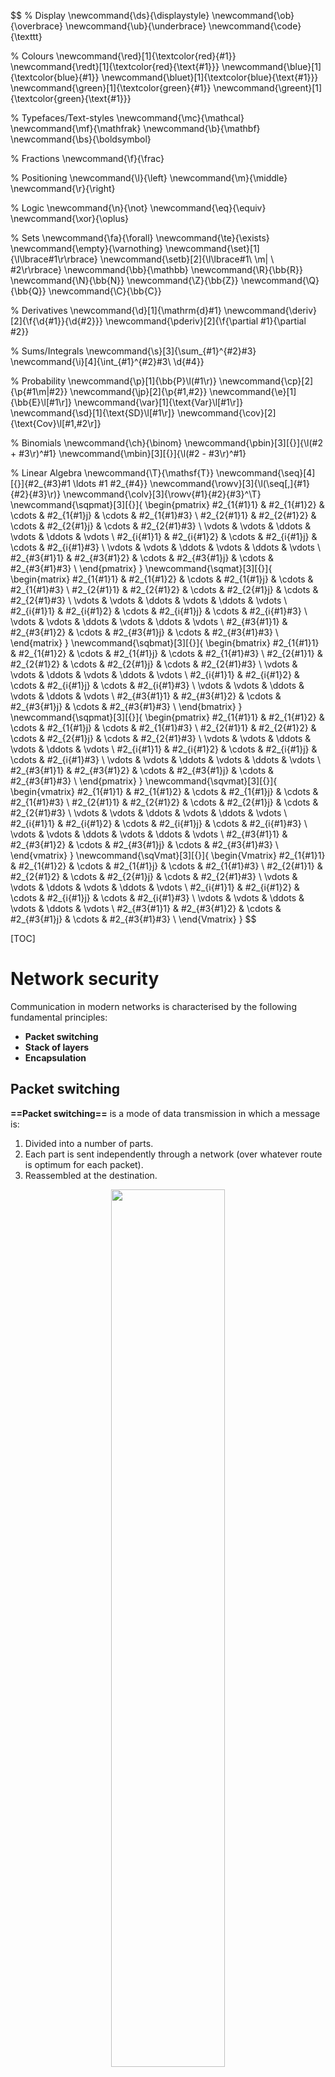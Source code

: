 $$
% Display
\newcommand{\ds}{\displaystyle}
\newcommand{\ob}{\overbrace}
\newcommand{\ub}{\underbrace}
\newcommand{\code}{\texttt}

% Colours
\newcommand{\red}[1]{\textcolor{red}{#1}}
\newcommand{\redt}[1]{\textcolor{red}{\text{#1}}}
\newcommand{\blue}[1]{\textcolor{blue}{#1}}
\newcommand{\bluet}[1]{\textcolor{blue}{\text{#1}}}
\newcommand{\green}[1]{\textcolor{green}{#1}}
\newcommand{\greent}[1]{\textcolor{green}{\text{#1}}}

% Typefaces/Text-styles
\newcommand{\mc}{\mathcal}
\newcommand{\mf}{\mathfrak}
\newcommand{\b}{\mathbf}
\newcommand{\bs}{\boldsymbol}

% Fractions
\newcommand{\f}{\frac}

% Positioning
\newcommand{\l}{\left}
\newcommand{\m}{\middle}
\newcommand{\r}{\right}

% Logic
\newcommand{\n}{\not}
\newcommand{\eq}{\equiv}
\newcommand{\xor}{\oplus}

% Sets
\newcommand{\fa}{\forall}
\newcommand{\te}{\exists}
\newcommand{\empty}{\varnothing}
\newcommand{\set}[1]{\l\lbrace#1\r\rbrace}
\newcommand{\setb}[2]{\l\lbrace#1\ \m| \ #2\r\rbrace}
\newcommand{\bb}{\mathbb}
\newcommand{\R}{\bb{R}}
\newcommand{\N}{\bb{N}}
\newcommand{\Z}{\bb{Z}}
\newcommand{\Q}{\bb{Q}}
\newcommand{\C}{\bb{C}}

% Derivatives
\newcommand{\d}[1]{\mathrm{d}#1}
\newcommand{\deriv}[2]{\f{\d{#1}}{\d{#2}}}
\newcommand{\pderiv}[2]{\f{\partial #1}{\partial #2}}

% Sums/Integrals
\newcommand{\s}[3]{\sum_{#1}^{#2}#3}
\newcommand{\i}[4]{\int_{#1}^{#2}#3\ \d{#4}}

% Probability
\newcommand{\p}[1]{\bb{P}\l(#1\r)}
\newcommand{\cp}[2]{\p{#1\m|#2}}
\newcommand{\jp}[2]{\p{#1,#2}}
\newcommand{\e}[1]{\bb{E}\l[#1\r]}
\newcommand{\var}[1]{\text{Var}\l[#1\r]}
\newcommand{\sd}[1]{\text{SD}\l[#1\r]}
\newcommand{\cov}[2]{\text{Cov}\l[#1,#2\r]}

% Binomials
\newcommand{\ch}{\binom}
\newcommand{\pbin}[3][{}]{\l(#2 + #3\r)^#1}
\newcommand{\mbin}[3][{}]{\l(#2 - #3\r)^#1}

% Linear Algebra
\newcommand{\T}{\mathsf{T}}
\newcommand{\seq}[4][{}]{#2_{#3}#1 \ldots #1 #2_{#4}}
\newcommand{\rowv}[3]{\l(\seq[,]{#1}{#2}{#3}\r)}
\newcommand{\colv}[3]{\rowv{#1}{#2}{#3}^\T}
\newcommand{\sqpmat}[3][{}]{
    \begin{pmatrix}
		#2_{1{#1}1} & #2_{1{#1}2} & \cdots & #2_{1{#1}j} & \cdots & #2_{1{#1}#3} \\
		#2_{2{#1}1} & #2_{2{#1}2} & \cdots & #2_{2{#1}j} & \cdots & #2_{2{#1}#3} \\
		\vdots & \vdots & \ddots & \vdots & \ddots & \vdots \\
		#2_{i{#1}1} & #2_{i{#1}2} & \cdots & #2_{i{#1}j} & \cdots & #2_{i{#1}#3} \\
		\vdots & \vdots & \ddots & \vdots & \ddots & \vdots \\
		#2_{#3{#1}1} & #2_{#3{#1}2} & \cdots & #2_{#3{#1}j} & \cdots & #2_{#3{#1}#3} \\
	\end{pmatrix}
}
\newcommand{\sqmat}[3][{}]{
    \begin{matrix}
		#2_{1{#1}1} & #2_{1{#1}2} & \cdots & #2_{1{#1}j} & \cdots & #2_{1{#1}#3} \\
		#2_{2{#1}1} & #2_{2{#1}2} & \cdots & #2_{2{#1}j} & \cdots & #2_{2{#1}#3} \\
		\vdots & \vdots & \ddots & \vdots & \ddots & \vdots \\
		#2_{i{#1}1} & #2_{i{#1}2} & \cdots & #2_{i{#1}j} & \cdots & #2_{i{#1}#3} \\
		\vdots & \vdots & \ddots & \vdots & \ddots & \vdots \\
		#2_{#3{#1}1} & #2_{#3{#1}2} & \cdots & #2_{#3{#1}j} & \cdots & #2_{#3{#1}#3} \\
	\end{matrix}
}
\newcommand{\sqbmat}[3][{}]{
    \begin{bmatrix}
		#2_{1{#1}1} & #2_{1{#1}2} & \cdots & #2_{1{#1}j} & \cdots & #2_{1{#1}#3} \\
		#2_{2{#1}1} & #2_{2{#1}2} & \cdots & #2_{2{#1}j} & \cdots & #2_{2{#1}#3} \\
		\vdots & \vdots & \ddots & \vdots & \ddots & \vdots \\
		#2_{i{#1}1} & #2_{i{#1}2} & \cdots & #2_{i{#1}j} & \cdots & #2_{i{#1}#3} \\
		\vdots & \vdots & \ddots & \vdots & \ddots & \vdots \\
		#2_{#3{#1}1} & #2_{#3{#1}2} & \cdots & #2_{#3{#1}j} & \cdots & #2_{#3{#1}#3} \\
	\end{bmatrix}
}
\newcommand{\sqpmat}[3][{}]{
    \begin{pmatrix}
		#2_{1{#1}1} & #2_{1{#1}2} & \cdots & #2_{1{#1}j} & \cdots & #2_{1{#1}#3} \\
		#2_{2{#1}1} & #2_{2{#1}2} & \cdots & #2_{2{#1}j} & \cdots & #2_{2{#1}#3} \\
		\vdots & \vdots & \ddots & \vdots & \ddots & \vdots \\
		#2_{i{#1}1} & #2_{i{#1}2} & \cdots & #2_{i{#1}j} & \cdots & #2_{i{#1}#3} \\
		\vdots & \vdots & \ddots & \vdots & \ddots & \vdots \\
		#2_{#3{#1}1} & #2_{#3{#1}2} & \cdots & #2_{#3{#1}j} & \cdots & #2_{#3{#1}#3} \\
	\end{pmatrix}
}
\newcommand{\sqvmat}[3][{}]{
    \begin{vmatrix}
		#2_{1{#1}1} & #2_{1{#1}2} & \cdots & #2_{1{#1}j} & \cdots & #2_{1{#1}#3} \\
		#2_{2{#1}1} & #2_{2{#1}2} & \cdots & #2_{2{#1}j} & \cdots & #2_{2{#1}#3} \\
		\vdots & \vdots & \ddots & \vdots & \ddots & \vdots \\
		#2_{i{#1}1} & #2_{i{#1}2} & \cdots & #2_{i{#1}j} & \cdots & #2_{i{#1}#3} \\
		\vdots & \vdots & \ddots & \vdots & \ddots & \vdots \\
		#2_{#3{#1}1} & #2_{#3{#1}2} & \cdots & #2_{#3{#1}j} & \cdots & #2_{#3{#1}#3} \\
	\end{vmatrix}
}
\newcommand{\sqVmat}[3][{}]{
    \begin{Vmatrix}
		#2_{1{#1}1} & #2_{1{#1}2} & \cdots & #2_{1{#1}j} & \cdots & #2_{1{#1}#3} \\
		#2_{2{#1}1} & #2_{2{#1}2} & \cdots & #2_{2{#1}j} & \cdots & #2_{2{#1}#3} \\
		\vdots & \vdots & \ddots & \vdots & \ddots & \vdots \\
		#2_{i{#1}1} & #2_{i{#1}2} & \cdots & #2_{i{#1}j} & \cdots & #2_{i{#1}#3} \\
		\vdots & \vdots & \ddots & \vdots & \ddots & \vdots \\
		#2_{#3{#1}1} & #2_{#3{#1}2} & \cdots & #2_{#3{#1}j} & \cdots & #2_{#3{#1}#3} \\
	\end{Vmatrix}
}
$$

[TOC]

# Network security

Communication in modern networks is characterised by the following fundamental principles:

- **Packet switching**
- **Stack of layers**
- **Encapsulation**

## Packet switching

**==Packet switching==** is a mode of data transmission in which a message is:

1. Divided into a number of parts.
2. Each part is sent independently through a network (over whatever route is optimum for each packet).
3. Reassembled at the destination.

<p style="text-align:center;">
    <img src="./assets/packet-switching.png" width="60%"></img>
	<br>
	<p style="text-align:center;">
        <b>Figure 1</b>: Packet switching with 3 packets. (<a href="https://apposite-tech.com/blog/packet-switching-vs-circuit-switching/">source</a>)
	</p>
</p>

### Packets

**==Packets==** typically consist of a **header** and a **payload**.

- **Header**: Contains data about the packet, which is used by the networking hardware to direct the packet to its destination.
- **Payload**: The actual data that is to be delivered to the packet's destination.<br>

### Reasons to use packet-switching

If a message is sent all at once (as one packet), an attacker would have access to the whole message if it was intercepted. 

Dividing it into packets prevents this, by only allowing a single packet or division of the message (which is often useless alone) to be intercepted by the attacker.

## Networking stacks

Network communication models typically use a **stack of layers** to divide network communications.

A network **==layer==** takes care of a specific job, and passes the data onto the next layer.

<p style="text-align:center;">
    <img src="./assets/linux-network-layers.gif" width="40%"></img>
	<br>
	<p style="text-align:center;">
        <b>Figure 2</b>: Linux networking stack. (<a href="http://140.120.7.21/LinuxRef/Network/LinuxNetworkStack.html">source</a>)
	</p>
</p>

### OSI model

The **==OSI model==** is a specific standard for network communication layering - it defines a networking framework to implement protocols in **seven** layers.

Most communications systems implement the OSI model in one way or another, often combining two or three layers into one.

<p style="text-align:center;">
    <img src="./assets/osi-model.svg" width="65%"></img>
	<br>
	<p style="text-align:center;">
        <b>Figure 3</b>: OSI networking model. (<a href="https://www.cloudflare.com/learning/ddos/glossary/open-systems-interconnection-model-osi/">source</a>)
        <br>
        <em><a href="https://www.webopedia.com/quick_ref/OSI_Layers.asp">More information on the individual layers</a></em>
	</p>
</p>

### Packet encapsulation and decapsulation

As packets travel through a networking stack, the protocols at each layer either add or remove fields from the basic header. 

#### Encapsulation

When a protocol on the sending host adds data to the packet header, the process is called data ==**encapsulation**==. This occurs when going **down** the stack, towards the physical layer.

Data that the host typically adds to the packet header includes:

- Address of the next location (or node)
- Protocol information
- The type of data
- Source and destination addresses

#### Decapsulation

When a protocol on the sending host removes data from the packet header, the process is called data **==decapsulation==**. This occurs when going **up** the stack, towards the application layer.

### Protocol data units

A **==protocol data unit==** (PDU) is a single unit of information transmitted between layers in a network stack.

In network stacks, each of the layers implement protocols tailored to the specific type of data exchange. For example:

- **Segments** are units of data in the *Transport Layer* (TCP/UDP in the case of the Internet)
- **Packets** are units of data in the *Network Layer* (IP in the case of the Internet)
- **Frames** are units of data in the *Link layer* (Ethernet, WiFi, Bluetooth, etc.)

These are all different types of PDUs, just with specific names on specific layers.

<p style="text-align:center;">
    <img src="./assets/tcp-stack.png" width="65%"></img>
	<br>
	<p style="text-align:center;">
        <b>Figure 4</b>: TCP/IP network stack.<br> The PDUs are displayed on the right, and change when moving between layers (encapsulation and decapsulation). (<a href="https://www.micrium.com/iot/internet-protocols/">source</a>)
    	<br>
        <em><a href="https://www.inetdaemon.com/social/tweet/frames-datagrams-packets-pdus-oh-my/">More information on frames, datagrams, packets, segments and PDUs.</a></em>
	</p>
</p>

## Network interfaces

**==Network interfaces==** are devices that connect a computer to a network. Packets are transmitted between network interfaces, and computers may have multiple network interfaces. Some examples are:

- Ethernet card
- WiFi adapter
- DSL modem

As discussed in the [*Protocol Data Units*](#protocol-data-units) section, most local area networks (such as Ethernet and WiFi) broadcast frames.

### MAC addresses

Most network interfaces come with a predefined MAC address. A **==Media Access Control (MAC) address==** is a 48-bit number usually represented in hexadecimal. These addresses are used in the **data link layer** of the OSI model.

> **Example**: `00-1A-92-D4-BF-86`

The first three **octets** of any MAC address are [IEEE](https://www.ieee.org/)-assigned Organisationally Unique Identifiers (OUIs), which are labels that identify which organisation created the interface:

> **Example**: 
>
> - Cisco: `00-1A-A1`
> - D-Link: `00-1B-11`
> - AsusTek: `00-1A-92`

The remaining three octets of the MAC address can be assigned by organisations as they wish, with uniqueness being the only constraint.

## Switch

A **==network switch==** is a computer networking device that connects devices on a network by using packet switching to receive, process and forward data to the destination device.

- Operates at the link layer
- Has multiple interfaces, each connected to a device/segment

### Operation of a switch

1. Learn the MAC addresses of each device connected to it.
2. Forward frames only to the destination device.

<p style="text-align:center;">
    <img src="./assets/network-switch.png" width="45%"></img>
	<br>
	<p style="text-align:center;">
        <b>Figure 5</b>: Operation of a network switch in a typical network. (<a href="https://www.kisspng.com/png-network-switch-computer-network-diagram-ethernet-h-939358/">source</a>)
	</p>
</p>

### Combining switches

Switches can be combined and arranged into a **tree**. Each switch forwards frames for the MAC addresses of the machines in the segments (subtrees) connected to it.

- Frames to unknown MAC addresses are broadcast to all devices.
- Frames to MAC addresses in the same segment (subtree) as the sender are ignored or discarded.

<p style="text-align:center;">
    <img src="./assets/switch-combo.png" width="35%"></img>
	<br>
	<p style="text-align:center;">
        <b>Figure 6</b>: Combining switches (tree diagram). (<a href="https://www.learn.ed.ac.uk/bbcswebdav/pid-3265643-dt-content-rid-7410213_1/courses/INFR100672018-9SV1SEM2/02_Principles_Layers.pdf">source</a>)
	</p>
</p>

## Internet Protocol (IP)

The **==Internet Protocol (IP)==** is the principal set of digital message formats and rules for exchanging messages between devices across a single network or a series of interconnected networks, using the *Internet Protocol* Suite (often referred to as TCP/IP).

The IP is used as the primary protocol in the TCP/IP stack's **internet layer** (a subset of the OSI stack's **network layer**).

### IP functions

<p style="text-align:center;">
    <img src="./assets/datalink-frame.jpg" width="70%"></img>
	<br>
	<p style="text-align:center;">
        <b>Figure 7</b>: A typical data-link frame. (<a href="https://techdifferences.com/difference-between-frame-and-packet.html">source</a>)
	</p>
</p>

#### Addressing

In order to deliver data, IP needs to be aware of the destination of the data, and hence includes addressing systems.

#### Routing

IP might be required to communicate across networks, and communicate with networks not directly connected to the current network.

### Addresses

An **==IP address==** is a numerical label assigned to each device connected to a computer network that uses the Internet Protocol for communication. These addresses are used in the **network layer** of the OSI model.

IP addresses come in two forms:

- **IPv4**: 32-bit addresses (numbers typically displayed in decimal)

  > **Example**: `172.16.254.1`

- **IPv6**: 128-bit addresses (numbers typically displayed in hexadecimal)

  > **Example**: `0:0:0:0:0:ffff:ac10:fe01`

IPv6 was introduced to solve the issue of [IPv4 address exhaustion](https://en.wikipedia.org/wiki/IPv4_address_exhaustion) (a limitation on the ~4.3 billion IPv4 addresses available).

#### Address subdivisions

IP addresses are divided into separate segments: **network**, **subnet** and **host**.
$$
\underbrace{\color{red}{128.148}}_\text{Network}.\underbrace{\color{blue}{32}}_\text{Subnet}.\underbrace{\color{green}{110}}_\text{Host}
$$

#### Broadcast addresses

A **==broadcast address==** is a network address at which all devices connected to a network are enabled to receive packets.

> **Analogy**: There is often a need to send a datagram to all stations connected to the same medium, or the same link, without even knowing their own addresses. It is like shouting aloud in a room to speak to all present persons at once, without knowing their names. This is broadcasting.

$$
\underbrace{128.148.32.110}_\text{IP address}\quad\to\quad \underbrace{128.148.32.\color{red}{255}}_\text{Broadcast address}
$$

#### Private networks

**==Private networks==** are networks which are not routed outside of a LAN.

> **Example**:
>
> - `10.0.0.0/8`
> - `172.16.0.0/12`
> - `192.168.0.0/16`

### Packets

The headers of IP packets typically include the following fields:

- Source address
- Destination address
- Packet length
- Time to live (TTL)
- IP version
- Fragmentation information
- Transport layer protocol information (e.g. TCP)

### Routing

A **==router==** bridges two or more networks.

<p style="text-align:center;">
    <img src="./assets/router-bridge.gif" width="75%"></img>
	<br>
	<p style="text-align:center;">
        <b>Figure 8</b>: Routers bridging two networks. (<a href="https://www.cisco.com/c/dam/en/us/support/docs/routers/1700-series-modular-access-routers/71462-rtr-l2l-ipsec-split-00.gif">source</a>)
	</p>
</p>

Routers operate at the **network layer**, and have two main tasks:

1. Maintain **routing tables** to forward packets to the appropriate network.
2. Forward decisions based solely on the destination address.

A **==routing table==** maps ranges of addresses to LANs or other gateway routers.

## Internet Control Message Protocol (ICMP)

**==Internet Control Message Protocol (ICMP)==** is a protocol that is used for network testing and debugging. Messages for this protocol are simple, and encapsulated in single IP packets.

ICMP is considered a **network layer** protocol.

### Tools using ICMP

- `ping` - Command for sending series of echo request messages and provides statistics on roundtrip times and packet loss.
- `traceroute` - Command for sending series of ICMP packets with increasing TTL value to discover and display routes that the packets took.

### Smurfing

**==Smurfing==** is a form of **Denial of Service (DoS)** attack that exploits the ICMP, whereby remote hosts respond to echo packets to say they are alive (ping).

The idea behind smurfing is:

1. Large numbers of ICMP requests are sent to the victim's IP address.
2. The source IP address is spoofed (to make tracing the attacker harder).
3. The hosts on the victim's network respond to the ICMP requests.
4. This creates a significant amount of traffic on the victim's network, resulting in consumption of bandwidth and ultimately causing the victim's server to crash.

<p style="text-align:center;">
    <img src="./assets/smurf-attack.jpg" width="55%"></img>
	<br>
	<p style="text-align:center;">
        <b>Figure 9</b>: Typical smurf attack. (<a href="https://www.thesecuritybuddy.com/dos-ddos-prevention/what-is-smurf-attack/">source</a>)
	</p>
</p>

#### Prevention

- Individual hosts and routers can be configured to be non-responsive to external ping requests or broadcasts.
- Routers can also be configured to ensure that packets directed to broadcast addresses are not forwarded to all devices on the network.
- ==**Ingress filtering**== - a technique used to ensure that incoming packets are actually from the networks which they claim to originate.

## Address Resolution Protocol (ARP)

The **==Address Resolution Protocol (ARP)==** is a protocol responsible for connecting the **network layer** and **data link layer** together by mapping IP addresses to physical machine addresses (MAC addresses) that are recognised in the local network.

- Based on broadcast messages and local caching
- Doesn't support confidentiality, integrity or authentication

### Caching (look-up table)

Systems keep an ==**ARP look-up table**== where they store information about what IP addresses are associated with what MAC addresses.

> **Example**: Running the command `arp -a` displays the ARP table:
>
> | **IP Address** | **Physical Address** | **Type** |
> | -------------- | -------------------- | -------- |
> | 128.148.31.1   | 00-00-0c-07-ac-00    | dynamic  |
> | 128.148.31.15  | 00-0c-76-b2-d7-1d    | dynamic  |
> | 128.148.31.71  | 00-0c-76-b2-d0-d2    | dynamic  |

### Functionality

If a source device wants to send a packet to another device:

1. The source device checks its ARP cache (look-up table) to find if it already has a resolved MAC address that corresponds to the requested device's IP address.

   If there is a MAC address, it is used for sending the packet.

2. If there is no record for the requested device's IP address in the ARP look-up table, the source device generates an ARP message with the following fields:

   - **Sender hardware address**: The source device's MAC address
   - **Sender protocol address**: The source device's IP address
   - **Target hardware address**: *Blank* - To be determined
   - **Target protocol address**: The target device's IP address

3. The source device broadcasts the ARP message to the local network.

4. The ARP message is received by each device on the LAN since it is a broadcast.

   Each device compares the **target protocol address** on the ARP message with its own IP address. Those devices which do not match these two addresses will drop the packet without any action.

5. When the targeted device checks the **target protocol address**, it will find a match and will generate an ARP reply message, essentially filling in the blank **target hardware address** with the devices own MAC address.

6. The ARP reply message is sent from the target device back to the source device (as a **unicast** message, NOT broadcast - to save network resources).

7. The source device processes the ARP reply from the target device, and adds a new cache entry to the ARP look-up table with the new **target hardware address** and **target protocol address**.

8. The source device will then send the requested packet to the now known **target hardware address**.

### Poisoning attacks

An **==ARP poisoning attack==** (also known as ARP spoofing or ARP cache poisoning) is a type of attack in which a malicious **man-in-the-middle** sends false ARP reply messages over a local area network.

Essentially in step 5 of the [*ARP functionality*](#arp-functionality) description, although the attacker's device won't match the target protocol address, the attacker can still send back a spoofed reply message with its own MAC address, acting as if it were the intended target device.

This results in the linking of an attacker's MAC address with the IP address of a legitimate device on the network.

## User Datagram Protocol (UDP)

The **==User Datagram Protocol (UDP)==** is a stateless, unreliable datagram protocol built on top of IP - that is, it lies at the **transport layer** of the OSI model.

> **Example**: VoIP and streaming (audio/video) all use UDP.

### Advantages

- UDP aims to be an efficient protocol, and does this by not providing delivery guarantees or acknowledgements.
- Can distinguish data for multiple concurrent applications on a single host.

### Disadvantages

- Lack of reliability implies applications using UDP **must** be ready to accept a fair amount of corrupted and lost data.
- Most applications built on UDP will suffer if they require reliability.

## Transmission Control Protocol (TCP)

**==Transmission Control Protocol (TCP)==** is a **transport layer** (OSI model) protocol that enables/offers: 

- The guarantee that packets will be delivered in the same order in which they were sent.
- The ability to distinguish multiple applications on the same host.
- The ability for two hosts to establish a connection and exchange streams of data.

> **Example**: HTTP and SSH are built on top of TCP.

### Functionality

- Packages a data stream into segments transported by IP.
  - The order of these segments is maintained by marking each packet with a **sequence number**.
  - Every time TCP receives a packet, it sends out an ==**ACK** (control character indicating the successful receipt of a packet)==. 
- Checks transmitted data by comparing a **checksum** of the data with a checksum encoded in the packet.

### Packet structure

<p style="text-align:center;">
    <img src="./assets/tcp-packet.png" width="80%"></img>
	<br>
	<p style="text-align:center;">
        <b>Figure 10</b>: Structure of a TCP packet (160+ bits).<br> The blue-outlined section is the <em>packet header</em>. (<a href="http://gungoz.q-eye.co/tcp-packet-format/">source</a>)
	</p>
</p>

### Ports

Both TCP and UDP support concurrent applications running on the same server. In order to do this, **==ports==** are used to identify where data is directed. 

A **port** is simply represented as a 16 bit number (`0`-`65535`).

- Ports `0`-`1023` are reserved for use by known protocols.

  > **Example**: HTTPS uses `443` and SSH uses `22`.

- Ports `1024`-`49151` are known as user ports, and are used for listening to connections.

### `SYN` flag

**==SYN==** is a binary flag field in the TCP packet header, which indicates whether a particular packet is part of a SYN exchange during the handshake.

### Establishing connections

A **TCP connection** involves a client and server, where the server is generally a passive listener, waiting for a connection request. However, the server is just another client.

TCP connections are established through a three-way handshake, known as `SYN, SYN-ACK, ACK` (SSAA):

1. The client requests a connection by sending out a `SYN` packet.
2. The server responds by sending a `SYN-ACK` packet, acknowledging the connection.
3. The client responds by sending an `ACK` packet to the server, thus establishing the connection.

```sequence
participant Client
participant Server

Note over Client,Server: Establishing a\nTCP connection

Note right of Server: Listening for\nconnection requests
Note left of Client: Wants to establish\na TCP connection

Client->Server: SYN\nSeq=x
Note right of Server: Acknowledging\nconnection

Server-->Client: SYN-ACK\nSeq=y, Ack=x+1
Note left of Client: Establishing\nconnection

Client->Server: ACK\nSeq=x+1, Ack=y+1
Note over Client,Server: TCP connection\nestablished
```

### Terminating connections

- During connection establishment using the three-way handshake, initial **sequence numbers** are exchanged.
- The TCP header includes a 16-bit checksum of the data and parts of the header, including the source and destination.
- Acknowledgement (or lack thereof) is used by TCP to keep track of network congestion, control flow etc.
- TCP connections are cleanly terminated with a 4-way handshake, known as `FIN, ACK, FIN, ACK` (FAFA):
  1. The client which wishes to terminate the connection sends a `FIN` message to the server.
  2. The server responds by sending an `ACK`.
  3. The server also responds with a `FIN`.
  4. The client now sends an `ACK`, and the connection is terminated.

```sequence
participant Client
participant Server

Note over Client,Server: Terminating a TCP connection

Client->Server: FIN\nSeq=x

Server-->Client: ACK\nSeq=x+1
Server-->Client: FIN\nSeq=y

Client->Server: ACK\nSeq=y+1

Note over Client,Server: TCP connection terminated
```

### Data transfer

Data transfer with TCP works the same way as [*terminating connections*](#terminating-connections), but replacing the `FIN`'s with `DATA`'s.

### `SYN` flooding

==**`SYN` flooding**== is a form of TCP attack in which lots of requests (`SYN` packets)  are sent to the victim in order to overload them.

1. A basic three-part handshake is used to initiate a TCP connection to the victim.

2. Many `SYN` packets are sent to the victim (without acknowledging any replies).

   As a result, the victim accumulates more `SYN` packets than they can handle.

#### Advantages of `SYN` flooding (as an attack)

- Effective against small targets - e.g. someone running a game server in their home.

#### Disadvantages of `SYN` flooding (as an attack)

- **Attribution**: The attacker uses their own IP address, which could be easily traced.
- **Bandwidth**: The attacker uses their own bandwidth, which is likely to be smaller than the server's.
- Not effective against large targets, e.g. company websites.

### Forging packets (spoofing)

**==TCP packet forging==** is another form of TCP attack, which is exactly the same as `SYN` flooding - except the source of the TCP packet is forged.

#### Advantages of packet forging (as an attack)

- Harder to trace the attacker.
- `ACK`'s are sent to a second computer. This means that less bandwidth is used on the attacker's side.

#### Disadvantages of packet forging (as an attack)

- **Ingress filtering** is commonly used to drop packets with source addresses outside their origin network fragment.

## Application layer and DNS

The **==application layer==** is a layer in the OSI network model that is used for managing human-computer interactions. 

This layer is typically where applications (such as web browsers) can access the network services.

### Protocols

Examples of protocols that lie in the application layer are:

- Domain Name System (**DNS**)
- Hyper-Text Transfer Protocol (**HTTP**)
- (**SSL**/**TLS**). Protocol used for secure, encrypted browsing (**HTTPS**)
- (**IMAP**/**POP3**/**SMTP**). Internet email protocols.
- File Transfer Protocol (**FTP**). An old but still used protocol for uploading and downloading files.
- **Telnet**. Early remote access protocol.
- **SSH**. More recent secure remote access protocol.

### URLs

**==Uniform Resource Locators (URLs)==** are a standardised format for describing the location and access method of resources via the internet.

URLs are of the format:
$$
\texttt{<scheme>://<user>:<password>@<host>:<port>/<url-path>?<query-string>}
$$

> **Where**: $\texttt{<host>}=\red{\texttt{<subdomain>}}.\green{\texttt{<domain>}}.\blue{\texttt{<tld>}}$
>
> Example: $\texttt{https://}\red{\texttt{profile}}.\green{\texttt{facebook}}.\blue{\texttt{com}}$

### Domain Name System (DNS)

The **==Domain Name System (DNS)==** is an application-layer protocol. The basic function of DNS is to **map domain names to IP addresses**—this mapping is many-to-many.

> **Examples**:
>
> - `www.ed.ac.uk` and `edwc.is.ed.ac.uk` map to `129.215.228.101`.
> - `google.com` maps to `216.58.213.110`, `198.7.237.249` and other addresses.

More generally, a DNS is a distributed database that stores **==resource records==** such as:

| **Resource name** | **Abbreviation** | **Description**                         |
| ----------------- | ---------------- | --------------------------------------- |
| Address           | `A`              | IP address associated with a host name. |
| Mail exchange     | `MX`             | Mail server of a domain.                |
| Name server       | `NS`             | Authoritative server for a domain.      |

#### Domains

##### Domain name

A **==domain name==** consists of two or more labels, separated by dots.

> **Example**: `google.com`, `inf.ed.ac.uk`

##### Top-level domain (TLD)

**==Top-level domains==** can be any of:

- Generic (gTLD), e.g. `.com`, `.org`, `.net` - managed by ICANN
- Country-code (ccTLD), e.g. `.ca`, `.it` - managed by government organisations
- New top level domains, e.g. `.scot`, `.tirol`

##### ICANN

The **==Internet Corporation for Assigned Names and Numbers (ICANN)==** is a non-profit corporation that:

- Keeps a registered database of gTLDs

- Accredits registrars for gTLDs

#### DNS tree

`TLD` (e.g. `ac.uk`) -> `Domain` (e.g. `ed.ac.uk`) -> `Resource records`

Alternatively, if a domain has subdomains:

`TLD` (e.g. `ac.uk`) -> `Domain` (e.g. `ed.ac.uk`) -> `Subdomain` (e.g. `inf.ed.ac.uk`) -> `Resource records` (e.g. `A`, `MX`)

#### Name servers

A **==name server==** is a server on the internet responsible for handling queries regarding a domain name.

A name server: 

- Keeps a local database of DNS records (as a **zone** file).
- Answers DNS queries.
- Can ask other name servers if a requested record is not in the local database.

An **==authoritative name server==** stores a reference version of DNS records for a **zone** (subtree of the DNS tree).

> **Example**:
>
> - `dns0.ed.ac.uk` is authoritative for `ed.ac.uk`
> - `dns0.inf.ed.ac.uk` is authoritative for `inf.ed.ac.uk`

#### Name resolution

A **==name resolver==** is a program that retrieves DNS records.

A name resolver:

- Caches records received
- Connects to a name server (default, root, or given)
- Can be implemented in **iteratively** or **recursively**.

<p style="text-align:center;">
    <img src="./assets/dns-query.jpg" width="45%"></img>
	<br>
	<p style="text-align:center;">
        <b>Figure 11</b>: An example of iterative name resolution with the query <code>omnisecu.com</code>.</em> (<a href="http://www.omnisecu.com/tcpip/recursive-and-iterative-dns-queries.php">source</a>)
	</p>
</p>

##### Iterative name resolution

In **==iterative name resolution==**, when a DNS server is queried, it returns an answer without querying other DNS servers—even if it cannot provide a definite answer. This answer can be:

- A definite answer to the query (a DNS record).
- A referral to an authoritative server (e.g. a TLD server) via a NS record.
- An error if the domain/host does not exist, or for other reasons such as network errors.

##### Recursive name resolution

In **==recursive name resolution==**, when a DNS server is queried, it will query subsequent DNS servers (on behalf of the client/requester) until a definitive answer is returned to the requester.

**Note**: The queries made to subsequent DNS servers from the first DNS server are **iterative** queries.

#### Glue records

A **==glue record==** is a DNS record of type `A` (IP address) for a name server referred to by a `NS` record.

This is used to break **circular references**.

##### Circular references

Sometimes the authoritative name server for a domain may be within the same domain (a subdomain).

> **Example**: `dns0.inf.ed.ac.uk` is authoritative for `inf.ed.ac.uk`

##### Example

In the below table, the second record represents a **glue record**.

| **Name**            | **Type** | **Location**        |
| ------------------- | -------- | ------------------- |
| `inf.ed.ac.uk`      | `NS`     | `dns0.inf.ed.ac.uk` |
| `dns0.inf.ed.ac.uk` | `A`      | `129.215.160.240`   |

#### Caching

If a path in the DNS tree was simply traversed for each requested query, there would be too much network traffic, meaning that root servers and TLD servers would quickly become overloaded.

DNS servers **==cache==** records that are results of queries, for a specified amount of time. This amount is specified as a **time-to-live** field.

1. Resolver looks in the cache for an `A` record of the query domain.
2. Resolver looks in the cache for a `NS` record of the longest suffix of the query domain.

#### Local DNS cache

The local DNS cache is maintained by the operating system. This is shared among all running applications and can be displayed to all users.

This may cause privacy issues—namely:

- Browsing by other users can be monitored
- Private or incognito browsing does not clear the DNS cache.

#### DNS cache poisoning

**==DNS cache poisoning==** is a cyber attack that exploits DNS vulnerabilities by diverting internet traffic away from legitimate servers and towards fake ones.

The basic idea behind the attack is to give a DNS server a false address `A` record and get it cached.

##### DNS query mechanism

- DNS queries are issued over UDP on port 53. This is convenient for an attack because there are no sequence numbers (`SYN-ACK`) as there were in TCP/IP. In UDP, a sent packet will get processed since there are no authentication measures.
- There is a 16-bit **==request identifier==** in the payload to match answers with queries.

##### Vulnerability to cache poisoning

A DNS server is vulnerable to cache poisoning if its resolver:

- Disregards request identifiers.
- Has predictable request identifiers and return ports.
- Accepts unsolicited DNS records.

##### Defences against cache poisoning

- **Query randomisation**
  - Random request identifier (16 bits)
  - Random return port (16 bits)
- **Check request identifiers**
- **Use signed records** (DNSSEC)

## SSL/TLS

**==SSL==** and **==TLS==** are both cryptographic protocols that establish an encrypted, bidirectional network tunnel for arbitrary data to travel between two hosts through the use of public-key cryptography. These protocols are often used in conjunction with other internet protocols such as HTTPS, SSH, FTPS and secure email.

These protocols provide:

- **End-to-end confidentiality**: Communication between client and server applications is encrypted.
- **End-to-end integrity**: Detection of corrupted communication between client and server applications.

In addition to providing an encrypted channel, these protocols are also used to authenticate communicating parties. This is crucial for such applications as online transactions because a client must be sure that money is being transferred to the person or company who they claim to be.

### Position in the stack

SSL and TLS lie on top of TCP/IP, and below application layer protocols (in the OSI model). In the TCP/IP stack, these protocols lie in the application layer (as seen in Figure 12).

<p style="text-align:center;">
    <img src="./assets/tls-ssl.jpg" width="60%"></img>
	<br>
	<p style="text-align:center;">
        <b>Figure 12</b>: TLS/SSL consists of two layers within the application layer of the TCP/IP stack.</em> (<a href="https://www.hostingadvice.com/how-to/tls-vs-ssl/">source</a>)
	</p>
</p>

### Differences between SSL and TLS

SSL is the predecessor to TLS. TLS was introduced in 1999 as a new version of SSL, and was based on SSLv3.

### TLS building blocks

|                       | **Confidentiality**                         | **Integrity**                            | **Authentication**                      |
| --------------------- | ------------------------------------------- | ---------------------------------------- | --------------------------------------- |
| **Setup**             | Public-key based key-exchanged (RSA and DH) | Public-key digital signature (e.g. RSA)  | Public-key digital signature (e.g. RSA) |
| **Data transmission** | Symmetric encryption (e.g. AES in CBC mode) | Hash-based MACS (e.g. HMAC using SHA256) |                                         |

### Functionality

When a connection is established between a client $C$ (typically a web browser) and a server $S$:

1. $C$ sends its supported cryptographic algorithms to $S$.

2. $S$ picks the strongest algorithms that it supports.

3. $S$ sends its SSL/TLS certificate to $C$.

   This certificate contains $S$'s public encryption key.

4. The certificate is checked by $C$ against a trusted CA. As a certificate cannot be falsified, $C$ may be certain that they are communicating with the right server.

5. $S$ and $C$ perform a key exchange for symmetric encryption and hash-based authentication of subsequent data transfer.

6. $S$ and $C$ exchange data bidirectionally.

Before a message is encrypted, a MAC is appended to each HTTP message. The resulting message is encrypted and sent.

This symmetric cryptosystem provides **confidentiality**, and the use of MAC provides integrity of the HTTP requests and responses.

#### Basic key exchange

The basic key exchange performed in step 5 described above **used to be** done with RSA:

1. $S$ generates a public-private key pair $(K_\hat{p}^S,K_\hat{s}^S)$ and sends $K_\hat{p}^S$ to $C$.
2. $C$ generates a random secret value $r$.
3. $C$ encrypts $r$ with public key $K_\hat{p}^S$ and sends this message $m=E(K_\hat{p}^S,r)$ to $S$.
4. $S$ decrypts $m$ with their private key $K_\hat{s}^S$, giving $r$, which is later used to encrypt messages.

### Forward secrecy

**==Forward secrecy==** is provided by a crypto-system if a compromise of private keys in a key exchange does not break the confidentiality of past messages.

TLS with the basic key exchange described above **does not** provide forward secrecy. 

As a result, the basic RSA key exchange is not used since an attacker can uncover the value of $r$ and use it to derive encryption keys.

### Diffie-Hellman key exchange

An alternate key exchange method used that provides forward secrecy is the **==Diffie-Hellman key exchange==**.

1. Fix a prime $p$ and generator $g$ of $\Z_p^*$.
2. $C$ generates a random $x$ and computes $X=g^x\pmod p$.
3. $S$ generates a random $y$ and computes $Y=g^y\pmod p$.
4. $C$ and $S$ exchange $X$ and $Y$.
5. $C$ calculates $K_C=Y^x\pmod p=(g^y)^x\pmod p$.
6. $S$ calculates $K_S=X^y\pmod p=(g^x)^y\pmod p$.
7. Observe that $K_C=K_S$.

#### Problems

Although Diffie-Hellman provides forward secrecy, it is open to an man-in-the-middle attack.

This attack can be prevented by signing $X$ and $Y$ before sending them.

**Note**: This approach requires both $C$ and $S$ to know each other's public key.

## Firewalls and intrusion detection

A **==firewall==** is a security measure designed to prevent **unauthorised electronic access** to a networked computer system. 

### Firewall policies

Firewalls prevent unauthorised access by monitoring and controlling incoming an outgoing traffic based on predetermined security rules.

These rules are called **==firewall policies==**. Based on these rules, it allows or denies traffic.

#### Example

| **Rule** | **Protocol** | **Source address** | **Destination address** | **Destination port** | **Action** |
| -------- | ------------ | ------------------ | ----------------------- | -------------------- | ---------- |
| 1        | TCP          | *                  | 192.168.1.*             | 22                   | Permit     |
| 2        | UDP          | *                  | 192.168.1.*             | 69                   | Permit     |
| 3        | TCP          | 192.168.1.*        | *                       | 80                   | Permit     |
| 4        | TCP          | 8                  | 192.168.1.18            | 80                   | Permit     |
| 5        | UDP          | *                  | 192.168.1.*             | *                    | Deny       |

### Stateless firewalls

A **==stateless firewall==** does not maintain any remembered context (state) with respect to the packets it is processing.

Instead, it treats each packet attempting to travel through it in isolation without considering packets that it has processed previously—if a packet matches the filter's set of rules, the packet filter will drop or accept it.

**Note**: Stateless firewalls may have to be fairly restrictive in order to prevent most attacks.

### Stateful firewalls

**==Stateful firewalls==** can tell when packets are part of legitimate sessions originating within a trusted network. They maintain a record of all connections passing through it and can determine if a packet is either:

- The start of a new connection
- Part of an existing connection
- An invalid packet

Stateful firewalls maintain tables containing information on each active connection, including the IP addresses, ports, and sequence numbers of packets involved in a connection.

Using these tables, stateful firewalls can allow only inbound TCP packets that are in response to a connection initiated from the internal network.

#### Port scanning

A **==port scanner==** is a tool that provides information regarding open ports in a target system. An example of a port-scanning tool is `nmap`.

Port scanning can be a useful tool in the arsenal of an attacker, as it can identify ports which are open to attacks.

### Application layer firewalls

An **==application layer firewall==** works like a proxy—it can *understand* certain applications and protocols, and as a result effectively simulates the effects of an application at OSI level 7.

This type of firewall acts as a **protective man-in-the-middle** that screens information at the application layer. It may inspect the contents of the traffic, blocking what it views as inappropriate content. For example:

- Block all web traffic containing certain words
- Remove all macros from Microsoft Word files in email
- Prevent anything that looks like a credit card number from leaving a database

### Personal firewalls

A **==personal firewall==** runs on the workstation that it protects, as software. It provides basic protection—especially for home or mobile devices.

Any **rootkit** type software can disable the firewall.

### Network Address Translation (NAT)

**==Network Address Translation (NAT)==** is a method of remapping one IP address space into another.

#### IPv4

**==IPv4==** is the fourth version of the Internet Protocol. The addressing system used in this protocol is 32-bit, which limits the address space to $2^{32}=4,294,967,296$ addresses.

##### Address space exhaustion

There are less than 4.3 billion IPv4 addresses available. This is an issue as we do not have enough addresses for every device on the planet.

The solution to this problem is NAT, where the internal IP address of a device is different from its external IP address.

### Intrusion Detection Systems (IDS)

Firewalls are used as a preventative measure. An **==Intrusion Detection System (IDS)==** can be used to detect a potential incident in progress.

At some point, some traffic must be allowed to move into and out of a network. However, most security incidents are caused by a user letting something into the network that is malicious, or being an insider threat themselves. Situations such as these cannot be prevented or anticipated in advance.

The next step is to identify that something bad is happening quickly so it can be addressed. This is when IDS comes in.

### Alarms

An IDS can either sound an alarm or not, depending on whether it thinks it has detected an intrusion attack. 

This leads to TP, FP, FN and TN.

#### Rule-based intrusion detection

In **==rule-based intrusion detection==**, a set of rules identify the types of actions that match certain known intrusion attacks. These rules encode a **signature** for such attacks.

| **Benefits**                        | **Drawbacks**                                       |
| ----------------------------------- | --------------------------------------------------- |
| High accuracy (low false positives) | Admin must anticipate attack patterns in advance    |
|                                     | An attacker may test an attack on common signatures |
|                                     | Impossible to detect a new type of attack           |

#### Statistical intrusion detection

In **==statistical intrusion detection==**, a statistical model of acceptable or *normal* behavior is dynamically built, and any other non-matching behaviour is flagged.

| **Benefits**                                        | **Drawbacks**                                 |
| --------------------------------------------------- | --------------------------------------------- |
| Admin does not need to anticipate potential attacks | System needs time to warm up to new behaviour |
| Can detect new types of attacks                     | Lower accuracy (higher false positives)       |

#### Number of alarms

In the 2013 Target breach, the IDS did correctly identify that there was an attack on the Target network. However, there were too many alarms going off to investigate all of them in great depth.

Some cyberattack insurance policies state that if you know about an attack and do nothing, they will not cover the attack—meaning that having a noisy IDS can potentially be a liability.

# Resources

- *Myrto Arapinis, Markulf Kohlweiss, Kami Vaniea, Roberto Tamassia, Aggelos Kiayias (University of Edinburgh)*<br/>[Computer Security (INFR10067)](http://www.drps.ed.ac.uk/18-19/dpt/cxinfr10067.htm)
- *Apposite Tech*<br/>[Packet-switching vs. circuit-switching](https://apposite-tech.com/blog/packet-switching-vs-circuit-switching/)
- *M. Tim Jones (Emulex Corp.)*<br/>[Anatomy of the Linux networking stack](http://140.120.7.21/LinuxRef/Network/LinuxNetworkStack.html)
- *Cloudflare*<br/>[What is the OSI model?](https://www.cloudflare.com/learning/ddos/glossary/open-systems-interconnection-model-osi/)
- *Vangie Beal (Webopedia)*<br/>[The 7 Layers of the OSI Model](https://www.webopedia.com/quick_ref/OSI_Layers.asp)
- *Micrium*<br/>[Designing the Internet of Things - Internet & Protocols](https://www.micrium.com/iot/internet-protocols/)
- *InetDaemon*<br/>[Frames, Datagrams, Packets, PDUs - OH MY!](https://www.inetdaemon.com/social/tweet/frames-datagrams-packets-pdus-oh-my/)
- *TechDifferences*<br/>[Difference Between Frame and Packet](https://techdifferences.com/difference-between-frame-and-packet.html)
- *Wikipedia*<br/>[IPv4 address exhaustion](https://en.wikipedia.org/wiki/IPv4_address_exhaustion)
- *Cisco*<br/>[LAN-to-LAN IPsec Tunnel Between Two Routers Configuration Example](https://www.cisco.com/c/en/us/support/docs/routers/1700-series-modular-access-routers/71462-rtr-l2l-ipsec-split.html)
- *Amrita Mitra (The Security Buddy)*<br/>[What is Smurf Attack?](https://www.thesecuritybuddy.com/dos-ddos-prevention/what-is-smurf-attack/)
- *OmniSecu*<br/>[Recursive and Iterative DNS Queries](http://www.omnisecu.com/tcpip/recursive-and-iterative-dns-queries.php)
- *HostingAdvice*<br/>[TLS vs. SSL - 5 Things to Know (Differences, Protocols & Handshakes)](https://www.hostingadvice.com/how-to/tls-vs-ssl/)
